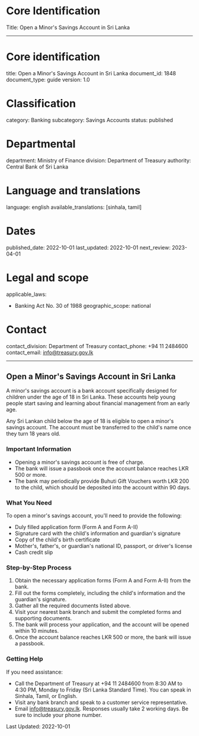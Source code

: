 # Core Identification
Title: Open a Minor's Savings Account in Sri Lanka

---
# Core identification
title: Open a Minor's Savings Account in Sri Lanka
document_id: 1848
document_type: guide
version: 1.0

# Classification
category: Banking
subcategory: Savings Accounts
status: published

# Departmental
department: Ministry of Finance
division: Department of Treasury
authority: Central Bank of Sri Lanka

# Language and translations
language: english
available_translations: [sinhala, tamil]

# Dates
published_date: 2022-10-01
last_updated: 2022-10-01
next_review: 2023-04-01

# Legal and scope
applicable_laws:
 - Banking Act No. 30 of 1988
geographic_scope: national

# Contact
contact_division: Department of Treasury
contact_phone: +94 11 2484600
contact_email: info@treasury.gov.lk

---

## Open a Minor's Savings Account in Sri Lanka

A minor's savings account is a bank account specifically designed for children under the age of 18 in Sri Lanka. These accounts help young people start saving and learning about financial management from an early age.

Any Sri Lankan child below the age of 18 is eligible to open a minor's savings account. The account must be transferred to the child's name once they turn 18 years old.

### Important Information

- Opening a minor's savings account is free of charge.
- The bank will issue a passbook once the account balance reaches LKR 500 or more.
- The bank may periodically provide Buhuti Gift Vouchers worth LKR 200 to the child, which should be deposited into the account within 90 days.

### What You Need

To open a minor's savings account, you'll need to provide the following:

- Duly filled application form (Form A and Form A-II)
- Signature card with the child's information and guardian's signature
- Copy of the child's birth certificate
- Mother's, father's, or guardian's national ID, passport, or driver's license
- Cash credit slip

### Step-by-Step Process

1. Obtain the necessary application forms (Form A and Form A-II) from the bank.
2. Fill out the forms completely, including the child's information and the guardian's signature.
3. Gather all the required documents listed above.
4. Visit your nearest bank branch and submit the completed forms and supporting documents.
5. The bank will process your application, and the account will be opened within 10 minutes.
6. Once the account balance reaches LKR 500 or more, the bank will issue a passbook.

### Getting Help

If you need assistance:

- Call the Department of Treasury at +94 11 2484600 from 8:30 AM to 4:30 PM, Monday to Friday (Sri Lanka Standard Time). You can speak in Sinhala, Tamil, or English.
- Visit any bank branch and speak to a customer service representative.
- Email info@treasury.gov.lk. Responses usually take 2 working days. Be sure to include your phone number.

Last Updated: 2022-10-01